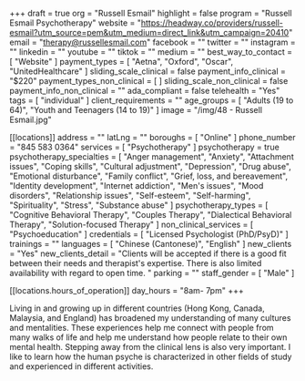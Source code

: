 +++
draft = true
org = "Russell Esmail"
highlight = false
program = "Russell Esmail Psychotherapy"
website = "https://headway.co/providers/russell-esmail?utm_source=pem&utm_medium=direct_link&utm_campaign=20410"
email = "therapy@russellesmail.com"
facebook = ""
twitter = ""
instagram = ""
linkedin = ""
youtube = ""
tiktok = ""
medium = ""
best_way_to_contact = [ "Website" ]
payment_types = [ "Aetna", "Oxford", "Oscar", "UnitedHealthcare" ]
sliding_scale_clinical = false
payment_info_clinical = "$220"
payment_types_non_clinical = [ ]
sliding_scale_non_clinical = false
payment_info_non_clinical = ""
ada_compliant = false
telehealth = "Yes"
tags = [ "individual" ]
client_requirements = ""
age_groups = [ "Adults (19 to 64)", "Youth and Teenagers (14 to 19)" ]
image = "/img/48 - Russell Esmail.jpg"

[[locations]]
address = ""
latLng = ""
boroughs = [ "Online" ]
phone_number = "845 583 0364"
services = [ "Psychotherapy" ]
psychotherapy = true
psychotherapy_specialties = [
  "Anger management",
  "Anxiety",
  "Attachment issues",
  "Coping skills",
  "Cultural adjustment",
  "Depression",
  "Drug abuse",
  "Emotional disturbance",
  "Family conflict",
  "Grief, loss, and bereavement",
  "Identity development",
  "Internet addiction",
  "Men's issues",
  "Mood disorders",
  "Relationship issues",
  "Self-esteem",
  "Self-harming",
  "Spirituality",
  "Stress",
  "Substance abuse"
]
psychotherapy_types = [
  "Cognitive Behavioral Therapy",
  "Couples Therapy",
  "Dialectical Behavioral Therapy",
  "Solution-focused Therapy"
]
non_clinical_services = [ "Psychoeducation" ]
credentials = [ "Licensed Psychologist (PhD/PsyD)" ]
trainings = ""
languages = [ "Chinese (Cantonese)", "English" ]
new_clients = "Yes"
new_clients_detail = "Clients will be accepted if there is a good fit between their needs and therapist's expertise. There is also limited availability with regard to open time. "
parking = ""
staff_gender = [ "Male" ]

  [[locations.hours_of_operation]]
  day_hours = "8am- 7pm"
+++

Living in and growing up in different countries (Hong Kong, Canada, Malaysia, and England) has broadened my understanding of many cultures and mentalities. These experiences help me connect with people from many walks of life and help me understand how people relate to their own mental health. Stepping away from the clinical lens is also very important. I like to learn how the human psyche is characterized in other fields of study and experienced in different activities.
